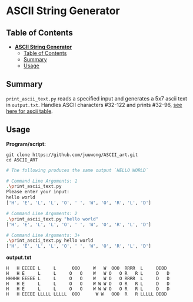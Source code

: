 # **ASCII String Generator**

## Table of Contents
- [**ASCII String Generator**](#ascii-string-generator)
	- [Table of Contents](#table-of-contents)
	- [Summary](#summary)
	- [Usage](#usage)

## Summary

`print_ascii_text.py` reads a specified input and generates a 5x7 ascii text in `output.txt`. Handles ASCII characters #32-122 and prints #32-96, [see here for ascii table](https://www.asciitable.com/).

## Usage

**Program/script:**
```
git clone https://github.com/juuwong/ASCII_art.git
cd ASCII_ART
```
```bash
# The following produces the same output `HELLO WORLD`

# Command Line Arguments: 1
.\print_ascii_text.py
Please enter your input:
hello world
['H', 'E', 'L', 'L', 'O', ' ', 'W', 'O', 'R', 'L', 'D']

# Command Line Arguments: 2
.\print_ascii_text.py "hello world"
['H', 'E', 'L', 'L', 'O', ' ', 'W', 'O', 'R', 'L', 'D']

# Command Line Arguments: 3+
.\print_ascii_text.py hello world
['H', 'E', 'L', 'L', 'O', ' ', 'W', 'O', 'R', 'L', 'D']
```
**output.txt**
```
H   H EEEEE L     L      OOO     W   W  OOO  RRRR  L     DDDD  
H   H E     L     L     O   O    W   W O   O R   R L     D   D 
HHHHH EEEEE L     L     O   O    W   W O   O RRRR  L     D   D 
H   H E     L     L     O   O    W W W O   O R   R L     D   D 
H   H E     L     L     O   O    W W W O   O R   R L     D   D 
H   H EEEEE LLLLL LLLLL  OOO      W W   OOO  R   R LLLLL DDDD  
                                                               
```